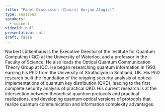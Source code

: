 ```yaml
---
title: "Panel Discussion (Chairs: Gorjan Alagic)"
type: sessions
speakers:
  - norbert
videoId: null
presentation: null
draft: false
---
```

Norbert Lütkenhaus is the Executive Director of the Institute for Quantum Computing (IQC) at the University of Waterloo, and a professor in the Faculty of Science. He also leads the Optical Quantum Communication Theory Group at IQC. He began researching quantum information in 1993, earning his PhD from the University of Strathclyde in Scotland, UK. His PhD research built the foundation of the ongoing security analysis of optical implementations of quantum key distribution (QKD), leading to the first complete security analysis of practical QKD. His current research is at the intersection between theoretical quantum protocols and practical realizations, and developing quantum optical versions of protocols that realize quantum communication and information complexity advantages. 



<!-- fields to use above: -->
<!-- videoId: "Vfl9pPh6ipI" -->
<!-- presentation: "/slides/invited-MargaridaPereira.pdf" -->
